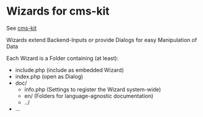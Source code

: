 # Wizards for cms-kit

See [cms-kit](//github.com/cmskit/core)

Wizards extend Backend-Inputs or provide Dialogs for easy Manipulation of Data

Each Wizard is a Folder containing (at least):

* include.php (include as embedded Wizard)
* index.php (open as Dialog)
* doc/
  * info.php (Settings to register the Wizard system-wide)
  * en/ (Folders for language-agnostic documentation)
  * ../
* ...

